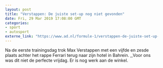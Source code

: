 ```yaml
---
layout: post
title: "Verstappen: De juiste set-up nog niet gevonden"
date: Fri, 29 Mar 2019 17:08:00 GMT
categories: 
- sport 
- autosport 
externe_link: "https://www.ad.nl/formule-1/verstappen-de-juiste-set-up-nog-niet-gevonden~a3393460/"
---
```


Na de eerste trainingsdag trok Max Verstappen met een vijfde en zesde plaats achter het rappe Ferrari terug naar zijn hotel in Bahrein. ,,Voor ons was dit niet de perfecte vrijdag. Er is nog werk aan de winkel.
